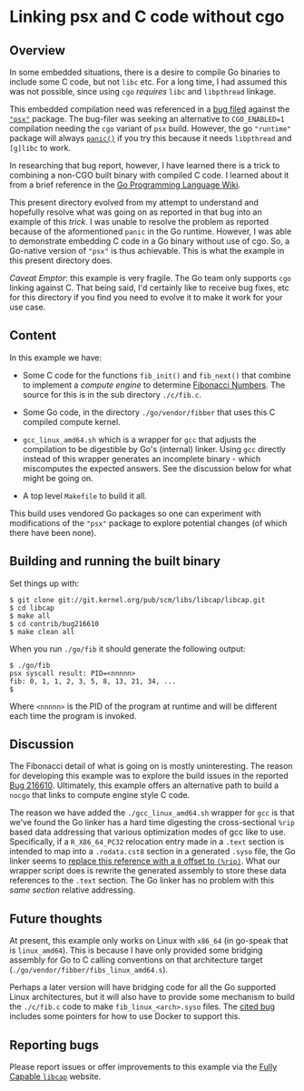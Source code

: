 # Linking psx and C code without cgo

## Overview

In some embedded situations, there is a desire to compile Go binaries
to include some C code, but not `libc` etc. For a long time, I had
assumed this was not possible, since using `cgo` *requires* `libc` and
`libpthread` linkage.

This embedded compilation need was referenced in a [bug
filed](https://bugzilla.kernel.org/show_bug.cgi?id=216610) against the
[`"psx"`](https://pkg.go.dev/kernel.org/pub/linux/libs/security/libcap/psx)
package. The bug-filer was seeking an alternative to `CGO_ENABLED=1`
compilation needing the `cgo` variant of `psx` build. However, the go
`"runtime"` package will always
[`panic()`](https://cs.opensource.google/go/go/+/refs/tags/go1.19.2:src/runtime/os_linux.go;l=717-720)
if you try this because it needs `libpthread` and `[g]libc` to work.

In researching that bug report, however, I have learned there is a
trick to combining a non-CGO built binary with compiled C code. I
learned about it from a brief reference in the [Go Programming
Language
Wiki](https://zchee.github.io/golang-wiki/GcToolchainTricks/).

This present directory evolved from my attempt to understand and
hopefully resolve what was going on as reported in that bug into an
example of this _trick_. I was unable to resolve the problem as
reported because of the aformentioned `panic` in the Go
runtime. However, I was able to demonstrate embedding C code in a Go
binary without use of cgo. So, a Go-native version of `"psx"` is thus
achievable. This is what the example in this present directory does.

*Caveat Emptor*: this example is very fragile. The Go team only
supports `cgo` linking against C. That being said, I'd certainly like
to receive bug fixes, etc for this directory if you find you need to
evolve it to make it work for your use case.

## Content

In this example we have:

- Some C code for the functions `fib_init()` and `fib_next()` that
combine to implement a _compute engine_ to determine [Fibonacci
Numbers](https://en.wikipedia.org/wiki/Fibonacci_number). The source
for this is in the sub directory `./c/fib.c`.

- Some Go code, in the directory `./go/vendor/fibber` that uses this
C compiled compute kernel.

- `gcc_linux_amd64.sh` which is a wrapper for `gcc` that adjusts the
compilation to be digestible by Go's (internal) linker. Using `gcc`
directly instead of this wrapper generates an incomplete binary -
which miscomputes the expected answers. See the discussion below for
what might be going on.

- A top level `Makefile` to build it all.

This build uses vendored Go packages so one can experiment with
modifications of the `"psx"` package to explore potential changes (of
which there have been none).

## Building and running the built binary

Set things up with:
```
$ git clone git://git.kernel.org/pub/scm/libs/libcap/libcap.git
$ cd libcap
$ make all
$ cd contrib/bug216610
$ make clean all
```
When you run `./go/fib` it should generate the following output:
```
$ ./go/fib
psx syscall result: PID=<nnnnn>
fib: 0, 1, 1, 2, 3, 5, 8, 13, 21, 34, ...
$
```
Where `<nnnnn>` is the PID of the program at runtime and will be
different each time the program is invoked.

## Discussion

The Fibonacci detail of what is going on is mostly uninteresting. The
reason for developing this example was to explore the build issues in
the reported [Bug
216610](https://bugzilla.kernel.org/show_bug.cgi?id=216610). Ultimately,
this example offers an alternative path to build a `nocgo` that links
to compute engine style C code.

The reason we have added the `./gcc_linux_amd64.sh` wrapper for `gcc`
is that we've found the Go linker has a hard time digesting the
cross-sectional `%rip` based data addressing that various optimization
modes of gcc like to use. Specifically, if a `R_X86_64_PC32`
relocation entry made in a `.text` section is intended to map into a
`.rodata.cst8` section in a generated `.syso` file, the Go linker
seems to [replace this reference with a `0` offset to
`(%rip)`](https://github.com/golang/go/issues/24321#issuecomment-1296084103). What
our wrapper script does is rewrite the generated assembly to store
these data references to the `.text` section. The Go linker has no
problem with this _same section_ relative addressing.

## Future thoughts

At present, this example only works on Linux with `x86_64` (in
go-speak that is `linux_amd64`). This is because I have only provided
some bridging assembly for Go to C calling conventions on that
architecture target (`./go/vendor/fibber/fibs_linux_amd64.s`).

Perhaps a later version will have bridging code for all the Go
supported Linux architectures, but it will also have to provide some
mechanism to build the `./c/fib.c` code to make
`fib_linux_<arch>.syso` files. The [cited
bug](https://bugzilla.kernel.org/show_bug.cgi?id=216610) includes some
pointers for how to use Docker to support this.

## Reporting bugs

Please report issues or offer improvements to this example via the
[Fully Capable `libcap`](https://sites.google.com/site/fullycapable/)
website.

